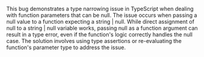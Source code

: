 This bug demonstrates a type narrowing issue in TypeScript when dealing with function parameters that can be null.  The issue occurs when passing a null value to a function expecting a string | null.  While direct assignment of null to a string | null variable works, passing null as a function argument can result in a type error, even if the function's logic correctly handles the null case. The solution involves using type assertions or re-evaluating the function's parameter type to address the issue.